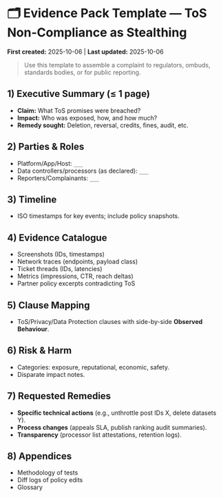# 🗂️ Evidence Pack Template — ToS Non-Compliance as Stealthing
**First created:** 2025-10-06 | **Last updated:** 2025-10-06

> Use this template to assemble a complaint to regulators, ombuds, standards bodies, or for public reporting.

## 1) Executive Summary (≤ 1 page)
- **Claim:** What ToS promises were breached?
- **Impact:** Who was exposed, how, and how much?
- **Remedy sought:** Deletion, reversal, credits, fines, audit, etc.

## 2) Parties & Roles
- Platform/App/Host: `___`  
- Data controllers/processors (as declared): `___`  
- Reporters/Complainants: `___`

## 3) Timeline
- ISO timestamps for key events; include policy snapshots.

## 4) Evidence Catalogue
- Screenshots (IDs, timestamps)  
- Network traces (endpoints, payload class)  
- Ticket threads (IDs, latencies)  
- Metrics (impressions, CTR, reach deltas)  
- Partner policy excerpts contradicting ToS

## 5) Clause Mapping
- ToS/Privacy/Data Protection clauses with side-by-side **Observed Behaviour**.

## 6) Risk & Harm
- Categories: exposure, reputational, economic, safety.  
- Disparate impact notes.

## 7) Requested Remedies
- **Specific technical actions** (e.g., unthrottle post IDs X, delete datasets Y).  
- **Process changes** (appeals SLA, publish ranking audit summaries).  
- **Transparency** (processor list attestations, retention logs).  

## 8) Appendices
- Methodology of tests  
- Diff logs of policy edits  
- Glossary

